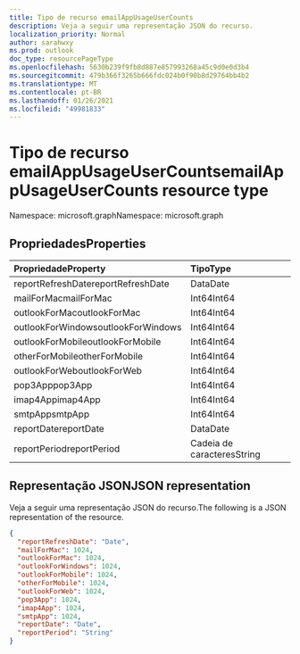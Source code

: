```yaml
---
title: Tipo de recurso emailAppUsageUserCounts
description: Veja a seguir uma representação JSON do recurso.
localization_priority: Normal
author: sarahwxy
ms.prod: outlook
doc_type: resourcePageType
ms.openlocfilehash: 5630b239f9fb8d887e857993268a45c9d0e0d3b4
ms.sourcegitcommit: 479b366f3265b666fdc024b0f90b8d29764bb4b2
ms.translationtype: MT
ms.contentlocale: pt-BR
ms.lasthandoff: 01/26/2021
ms.locfileid: "49981833"
---
```

# <a name="emailappusageusercounts-resource-type"></a><span data-ttu-id="6bcf7-103">Tipo de recurso emailAppUsageUserCounts</span><span class="sxs-lookup"><span data-stu-id="6bcf7-103">emailAppUsageUserCounts resource type</span></span>

<span data-ttu-id="6bcf7-104">Namespace: microsoft.graph</span><span class="sxs-lookup"><span data-stu-id="6bcf7-104">Namespace: microsoft.graph</span></span>

## <a name="properties"></a><span data-ttu-id="6bcf7-105">Propriedades</span><span class="sxs-lookup"><span data-stu-id="6bcf7-105">Properties</span></span>

| <span data-ttu-id="6bcf7-106">Propriedade</span><span class="sxs-lookup"><span data-stu-id="6bcf7-106">Property</span></span>          | <span data-ttu-id="6bcf7-107">Tipo</span><span class="sxs-lookup"><span data-stu-id="6bcf7-107">Type</span></span>   |
| :---------------- | :----- |
| <span data-ttu-id="6bcf7-108">reportRefreshDate</span><span class="sxs-lookup"><span data-stu-id="6bcf7-108">reportRefreshDate</span></span> | <span data-ttu-id="6bcf7-109">Data</span><span class="sxs-lookup"><span data-stu-id="6bcf7-109">Date</span></span>   |
| <span data-ttu-id="6bcf7-110">mailForMac</span><span class="sxs-lookup"><span data-stu-id="6bcf7-110">mailForMac</span></span>        | <span data-ttu-id="6bcf7-111">Int64</span><span class="sxs-lookup"><span data-stu-id="6bcf7-111">Int64</span></span>  |
| <span data-ttu-id="6bcf7-112">outlookForMac</span><span class="sxs-lookup"><span data-stu-id="6bcf7-112">outlookForMac</span></span>     | <span data-ttu-id="6bcf7-113">Int64</span><span class="sxs-lookup"><span data-stu-id="6bcf7-113">Int64</span></span>  |
| <span data-ttu-id="6bcf7-114">outlookForWindows</span><span class="sxs-lookup"><span data-stu-id="6bcf7-114">outlookForWindows</span></span> | <span data-ttu-id="6bcf7-115">Int64</span><span class="sxs-lookup"><span data-stu-id="6bcf7-115">Int64</span></span>  |
| <span data-ttu-id="6bcf7-116">outlookForMobile</span><span class="sxs-lookup"><span data-stu-id="6bcf7-116">outlookForMobile</span></span>  | <span data-ttu-id="6bcf7-117">Int64</span><span class="sxs-lookup"><span data-stu-id="6bcf7-117">Int64</span></span>  |
| <span data-ttu-id="6bcf7-118">otherForMobile</span><span class="sxs-lookup"><span data-stu-id="6bcf7-118">otherForMobile</span></span>    | <span data-ttu-id="6bcf7-119">Int64</span><span class="sxs-lookup"><span data-stu-id="6bcf7-119">Int64</span></span>  |
| <span data-ttu-id="6bcf7-120">outlookForWeb</span><span class="sxs-lookup"><span data-stu-id="6bcf7-120">outlookForWeb</span></span>     | <span data-ttu-id="6bcf7-121">Int64</span><span class="sxs-lookup"><span data-stu-id="6bcf7-121">Int64</span></span>  |
| <span data-ttu-id="6bcf7-122">pop3App</span><span class="sxs-lookup"><span data-stu-id="6bcf7-122">pop3App</span></span>           | <span data-ttu-id="6bcf7-123">Int64</span><span class="sxs-lookup"><span data-stu-id="6bcf7-123">Int64</span></span>  |
| <span data-ttu-id="6bcf7-124">imap4App</span><span class="sxs-lookup"><span data-stu-id="6bcf7-124">imap4App</span></span>          | <span data-ttu-id="6bcf7-125">Int64</span><span class="sxs-lookup"><span data-stu-id="6bcf7-125">Int64</span></span>  |
| <span data-ttu-id="6bcf7-126">smtpApp</span><span class="sxs-lookup"><span data-stu-id="6bcf7-126">smtpApp</span></span>           | <span data-ttu-id="6bcf7-127">Int64</span><span class="sxs-lookup"><span data-stu-id="6bcf7-127">Int64</span></span>  |
| <span data-ttu-id="6bcf7-128">reportDate</span><span class="sxs-lookup"><span data-stu-id="6bcf7-128">reportDate</span></span>        | <span data-ttu-id="6bcf7-129">Data</span><span class="sxs-lookup"><span data-stu-id="6bcf7-129">Date</span></span>   |
| <span data-ttu-id="6bcf7-130">reportPeriod</span><span class="sxs-lookup"><span data-stu-id="6bcf7-130">reportPeriod</span></span>      | <span data-ttu-id="6bcf7-131">Cadeia de caracteres</span><span class="sxs-lookup"><span data-stu-id="6bcf7-131">String</span></span> |

## <a name="json-representation"></a><span data-ttu-id="6bcf7-132">Representação JSON</span><span class="sxs-lookup"><span data-stu-id="6bcf7-132">JSON representation</span></span>

<span data-ttu-id="6bcf7-133">Veja a seguir uma representação JSON do recurso.</span><span class="sxs-lookup"><span data-stu-id="6bcf7-133">The following is a JSON representation of the resource.</span></span>

<!-- {
  "blockType": "resource",
  "@odata.type": "microsoft.graph.emailAppUsageUserCounts"
} -->

```json
{
  "reportRefreshDate": "Date", 
  "mailForMac": 1024, 
  "outlookForMac": 1024, 
  "outlookForWindows": 1024, 
  "outlookForMobile": 1024, 
  "otherForMobile": 1024, 
  "outlookForWeb": 1024, 
  "pop3App": 1024, 
  "imap4App": 1024, 
  "smtpApp": 1024, 
  "reportDate": "Date", 
  "reportPeriod": "String"
}
```


